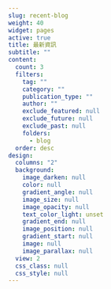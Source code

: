 ```yaml
---
slug: recent-blog
weight: 40
widget: pages
active: true
title: 最新資訊
subtitle: ""
content:
  count: 3
  filters:
    tag: ""
    category: ""
    publication_type: ""
    author: ""
    exclude_featured: null
    exclude_future: null
    exclude_past: null
    folders:
      - blog
  order: desc
design:
  columns: "2"
  background:
    image_darken: null
    color: null
    gradient_angle: null
    image_size: null
    image_opacity: null
    text_color_light: unset
    gradient_end: null
    image_position: null
    gradient_start: null
    image: null
    image_parallax: null
  view: 2
  css_class: null
  css_style: null
---
```

